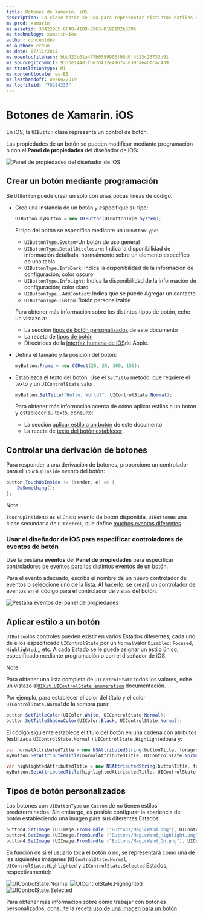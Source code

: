 ```yaml
---
title: Botones de Xamarin. iOS
description: La clase botón se usa para representar distintos estilos de botón en pantallas de iOS. En esta guía se presentan las diferentes opciones para trabajar con botones en iOS.
ms.prod: xamarin
ms.assetid: 304229E5-8FA8-41BD-8563-D19E1D2A0296
ms.technology: xamarin-ios
author: conceptdev
ms.author: crdun
ms.date: 07/11/2018
ms.openlocfilehash: bbb423b01a477b0589903f96d0f4313c25733b91
ms.sourcegitcommit: 933de144d1fbe7d412e49b743839cae4bfcac439
ms.translationtype: MT
ms.contentlocale: es-ES
ms.lasthandoff: 09/04/2019
ms.locfileid: "70284337"
---
```

# <a name="buttons-in-xamarinios"></a>Botones de Xamarin. iOS

En iOS, la `UIButton` clase representa un control de botón.

Las propiedades de un botón se pueden modificar mediante programación o con el **Panel de propiedades** del diseñador de iOS:

![Panel de propiedades del diseñador de iOS](buttons-images/properties.png "Panel de propiedades del diseñador de iOS")

## <a name="creating-a-button-programmatically"></a>Crear un botón mediante programación

Se `UIButton` puede crear un solo con unas pocas líneas de código.

- Cree una instancia de un botón y especifique su tipo:

  ```csharp
  UIButton myButton = new UIButton(UIButtonType.System);
  ```

  El tipo del botón se especifica mediante un `UIButtonType`:

  - `UIButtonType.System`-Un botón de uso general
  - `UIButtonType.DetailDisclosure`: Indica la disponibilidad de información detallada, normalmente sobre un elemento específico de una tabla.
  - `UIButtonType.InfoDark`: Indica la disponibilidad de la información de configuración; color oscuro
  - `UIButtonType.InfoLight`: Indica la disponibilidad de la información de configuración; color claro
  - `UIButtonType..AddContact`: Indica que se puede Agregar un contacto
  - `UIButtonType.Custom`-Botón personalizable

  Para obtener más información sobre los distintos tipos de botón, eche un vistazo a:
  
  - La sección [tipos de botón personalizados](#custom-button-types) de este documento
  - La receta de [tipos de botón](https://github.com/xamarin/recipes/tree/master/Recipes/ios/standard_controls/buttons/create_different_types_of_buttons)
  - Directrices de la [interfaz humana de iOS](https://developer.apple.com/design/human-interface-guidelines/ios/controls/buttons/)de Apple.

- Defina el tamaño y la posición del botón:

  ```csharp
  myButton.Frame = new CGRect(25, 25, 300, 150);
  ```

- Establezca el texto del botón. Use el `SetTitle` método, que requiere el texto y un `UIControlState` valor:

  ```csharp
  myButton.SetTitle("Hello, World!", UIControlState.Normal);
  ```

  Para obtener más información acerca de cómo aplicar estilos a un botón y establecer su texto, consulte:

  - La sección [aplicar estilo a un botón](#styling-a-button) de este documento
  - La receta de [texto del botón establecer](https://github.com/xamarin/recipes/tree/master/Recipes/ios/standard_controls/buttons/set_button_text) .

## <a name="handling-a-button-tap"></a>Controlar una derivación de botones

Para responder a una derivación de botones, proporcione un controlador para el `TouchUpInside` evento del botón:

```csharp
button.TouchUpInside += (sender, e) => {
    DoSomething();
};
```

> [!NOTE]
> `TouchUpInside`no es el único evento de botón disponible. `UIButton`es una clase secundaria de `UIControl`, que define [muchos eventos diferentes](xref:UIKit.UIControlEvent).

### <a name="using-the-ios-designer-to-specify-button-event-handlers"></a>Usar el diseñador de iOS para especificar controladores de eventos de botón

Use la pestaña **eventos** del **Panel de propiedades** para especificar controladores de eventos para los distintos eventos de un botón.

Para el evento adecuado, escriba el nombre de un nuevo controlador de eventos o seleccione uno de la lista. Al hacerlo, se creará un controlador de eventos en el código para el controlador de vistas del botón.

![Pestaña eventos del panel de propiedades](buttons-images/image1.png "Pestaña eventos del panel de propiedades")

## <a name="styling-a-button"></a>Aplicar estilo a un botón

`UIButton`los controles pueden existir en varios Estados diferentes, cada uno de ellos especificado `UIControlState` por un `Normal`valor `Disabled`: `Focused`, `Highlighted`,,, etc. A cada Estado se le puede asignar un estilo único, especificado mediante programación o con el diseñador de iOS.

> [!NOTE]
> Para obtener una lista completa de `UIControlState` todos los valores, eche un vistazo al[`UIKit.UIControlState enumeration`](xref:UIKit.UIControlState)
> documentación.

Por ejemplo, para establecer el color del título y el color `UIControlState.Normal`de la sombra para:

```csharp
button.SetTitleColor(UIColor.White, UIControlState.Normal);
button.SetTitleShadowColor(UIColor.Black, UIControlState.Normal);
```

El código siguiente establece el título del botón en una cadena con atributos (estilizada `UIControlState.Normal` ) `UIControlState.Highlighted`para y:

```csharp
var normalAttributedTitle = new NSAttributedString(buttonTitle, foregroundColor: UIColor.Blue, strikethroughStyle: NSUnderlineStyle.Single);
myButton.SetAttributedTitle(normalAttributedTitle, UIControlState.Normal);

var highlightedAttributedTitle = new NSAttributedString(buttonTitle, foregroundColor: UIColor.Green, strikethroughStyle: NSUnderlineStyle.Thick);
myButton.SetAttributedTitle(highlightedAttributedTitle, UIControlState.Highlighted);
```

## <a name="custom-button-types"></a>Tipos de botón personalizados

Los botones con `UIButtonType` un `Custom` de no tienen estilos predeterminados. Sin embargo, es posible configurar la apariencia del botón estableciendo una imagen para sus diferentes Estados:

```csharp
button4.SetImage (UIImage.FromBundle ("Buttons/MagicWand.png"), UIControlState.Normal);
button4.SetImage (UIImage.FromBundle ("Buttons/MagicWand_Highlight.png"), UIControlState.Highlighted);
button4.SetImage (UIImage.FromBundle ("Buttons/MagicWand_On.png"), UIControlState.Selected);
```

En función de si el usuario toca el botón o no, se representará como una de las siguientes imágenes (`UIControlState.Normal`, `UIControlState.Highlighted` y `UIControlState.Selected` Estados, respectivamente):

![UIControlState.Normal](buttons-images/image22.png "UIControlState.Normal")
![UIControlState.Highlighted](buttons-images/image23.png "UIControlState.Highlighted")
![UIControlState.Selected](buttons-images/image24.png "UIControlState.Selected")

Para obtener más información sobre cómo trabajar con botones personalizados, consulte la receta [uso de una imagen para un botón](https://github.com/xamarin/recipes/tree/master/Recipes/ios/standard_controls/buttons/use_an_image_for_a_button) .

